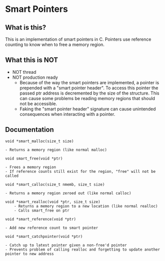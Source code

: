 # Smart Pointers

## What is this?
This is an implementation of smart pointers in C. Pointers use reference counting to know when to free a memory region.

## What this is NOT
- NOT thread
- NOT production ready
    - Because of the way the smart pointers are implemented, a pointer is prepended with a "smart pointer header". To access this pointer the passed ptr address is decremented by the size of the structure. This can cause some problems be reading memory regions that should not be accessible.
    - Faking the "smart pointer header" signature can cause unintended consequences when interacting with a pointer.

## Documentation
```
void *smart_malloc(size_t size)
```
    - Returns a memory region (like normal malloc)

```
void smart_free(void *ptr)
```
    - Frees a memory region
    - If reference counts still exist for the region, "free" will not be called

```
void *smart_calloc(size_t nmemb, size_t size)
```
    - Returns a memory region zeroed out (like normal calloc)

```
void *smart_realloc(void *ptr, size_t size)
    - Returns a memory region to a new location (like normal realloc)
    - Calls smart_free on ptr
```
```
void *smart_reference(void *ptr)
```
    - Add new reference count to smart pointer

```
void *smart_catchpointer(void *ptr)
```
    - Catch up to latest pointer given a non-free'd pointer
    - Prevents problem of calling realloc and forgetting to update another pointer to new address

